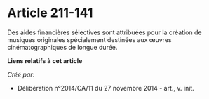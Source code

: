 # Article 211-141

Des aides financières sélectives sont attribuées pour la création de musiques originales spécialement destinées aux œuvres
cinématographiques de longue durée.

**Liens relatifs à cet article**

_Créé par_:

  - Délibération n°2014/CA/11 du 27 novembre 2014 - art., v. init.
